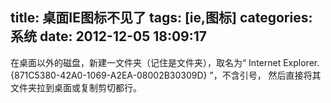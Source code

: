 title: 桌面IE图标不见了
tags: [ie,图标]
categories: 系统
date: 2012-12-05 18:09:17
---
在桌面以外的磁盘，新建一文件夹（记住是文件夹），取名为“
Internet Explorer.{871C5380-42A0-1069-A2EA-08002B30309D}
”，不含引号，
然后直接将其文件夹拉到桌面或复制剪切都行。
